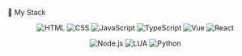 💼 My Stack
<div align="center">

<img src="https://img.shields.io/badge/HTML5-E34F26?style=for-the-badge&logo=html5&logoColor=white" alt="HTML" /> <img src="https://img.shields.io/badge/CSS3-1572B6?style=for-the-badge&logo=css3&logoColor=white" alt="CSS" /> <img src="https://img.shields.io/badge/JAVASCRIPT-F7DF1E?style=for-the-badge&logo=javascript&logoColor=black" alt="JavaScript" /> <img src="https://img.shields.io/badge/TYPESCRIPT-3178C6?style=for-the-badge&logo=typescript&logoColor=white" alt="TypeScript" /> <img src="https://img.shields.io/badge/VUE.JS-4FC08D?style=for-the-badge&logo=vue.js&logoColor=white" alt="Vue" /> <img src="https://img.shields.io/badge/REACT-20232A?style=for-the-badge&logo=react&logoColor=61DAFB" alt="React" />

<img src="https://img.shields.io/badge/NODE.JS-339933?style=for-the-badge&logo=node.js&logoColor=white" alt="Node.js" /> <img src="https://img.shields.io/badge/LUA-2C2D72?style=for-the-badge&logo=lua&logoColor=white" alt="LUA" /> <img src="https://img.shields.io/badge/PYTHON-3776AB?style=for-the-badge&logo=python&logoColor=white" alt="Python" /> </div>

